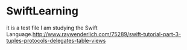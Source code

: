 # SwiftLearning
it is a test file
I am studying the Swift Language.http://www.raywenderlich.com/75289/swift-tutorial-part-3-tuples-protocols-delegates-table-views
